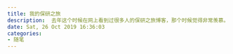 ```yaml
---
title: 我的保研之旅
description:  去年这个时候在网上看到过很多人的保研之旅博客，那个时候觉得非常羡慕。但当我保完研之后只觉得保研其实也没什么，无非是暂时走了一条与大多数人不太一样的路罢了，能走多远还是得看以后自身的造化。因此之前完全没有写这篇Blog的打算，但这几天想给自己的Blog吸引一些流量。没办为了恰饭，只能搞一些惊悚的标题如：《我是如何以3.19的绩点和478的四级拿到南开，哈深，华科，电科，中山，浙大等学校的计算机类的offer的》果然标题党的标题又臭有又长。
date: Sat, 26 Oct 2019 16:36:03 
categories: 
- 随笔
---
```

